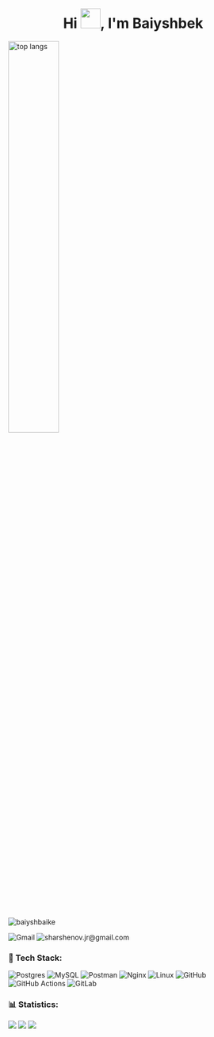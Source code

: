 <h1 align="center">Hi <img src="https://raw.githubusercontent.com/MartinHeinz/MartinHeinz/master/wave.gif" width="40px">, I'm Baiyshbek</h1>
<img align="center" width="45%" src="https://github-readme-stats.vercel.app/api/top-langs?username=baiyshbaike&show_icons=true&locale=en&layout=compact" alt="top langs" />
<p align="left"> <img src="https://komarev.com/ghpvc/?username=baiyshbaike&label=Profile%20views&color=0e75b6&style=flat" alt="baiyshbaike"/> </p>

![Gmail](https://img.shields.io/badge/gmail:-%23316192.svg?style=for-the-badge&logo=gmail&logoColor=white) ![sharshenov.jr@gmail.com](https://img.shields.io/badge/baiyshbeksamatov@gmail.com-%23316192.svg?style=for-the-badge&logo=gmail&logoColor=white)

### 📱 Tech Stack:
  ![Postgres](https://img.shields.io/badge/postgres-%23316192.svg?style=for-the-badge&logo=postgresql&logoColor=white)
  ![MySQL](https://img.shields.io/badge/MySQL-%232671E5.svg?style=for-the-badge&logo=MySQL&logoColor=white)
  ![Postman](https://img.shields.io/badge/Postman-005571?style=for-the-badge&logo=postman)
  ![Nginx](https://img.shields.io/badge/nginx-%23009639.svg?style=for-the-badge&logo=nginx&logoColor=white)
  ![Linux](https://img.shields.io/badge/Linux-FCC624?style=for-the-badge&logo=linux&logoColor=black)
  ![GitHub](https://img.shields.io/badge/github-%23121011.svg?style=for-the-badge&logo=github&logoColor=white)
  ![GitHub Actions](https://img.shields.io/badge/github%20actions-%232671E5.svg?style=for-the-badge&logo=githubactions&logoColor=white)
  ![GitLab](https://img.shields.io/badge/gitlab-FF6600.svg?style=for-the-badge&logo=gitlab&logoColor=white)

### 📊 Statistics:
  ![](http://github-profile-summary-cards.vercel.app/api/cards/profile-details?username=baiyshbaike&theme=algolia)
  ![](http://github-profile-summary-cards.vercel.app/api/cards/most-commit-language?username=baiyshbaike&theme=algolia)
  ![](http://github-profile-summary-cards.vercel.app/api/cards/stats?username=baiyshbaike&theme=algolia)
